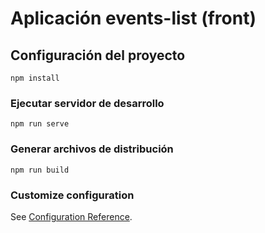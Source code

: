 # Aplicación events-list (front)

## Configuración del proyecto
```
npm install
```

### Ejecutar servidor de desarrollo
```
npm run serve
```

### Generar archivos de distribución
```
npm run build
```

### Customize configuration
See [Configuration Reference](https://cli.vuejs.org/config/).
